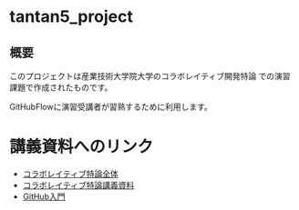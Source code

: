 # tantan5_project
## 概要
このプロジェクトは産業技術大学院大学のコラボレイティブ開発特論
での演習課題で作成されたものです。

GitHubFlowに演習受講者が習熟するために利用します。


# 講義資料へのリンク
- [コラボレイティブ特論全体](https://github.com/ychubachi/collaborative_development)
- [コラボレイティブ特論講義資料](https://github.com/ychubachi/collaborative_development/blob/master/slides/collaborative_development.org)
- [GitHub入門](https://github.com/ychubachi/github_practice/blob/master/github_practice-person_handout.org)

